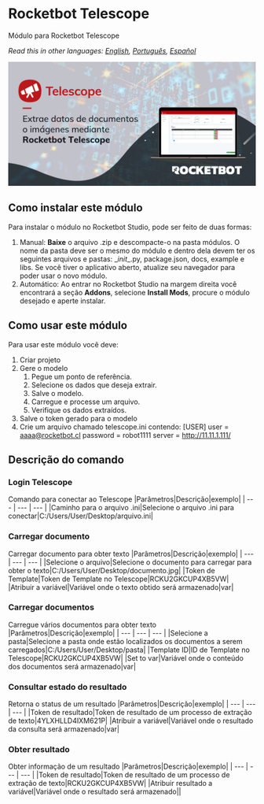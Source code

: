 # Rocketbot Telescope
  
Módulo para Rocketbot Telescope  

*Read this in other languages: [English](Manual_Telescope.md), [Português](Manual_Telescope.pr.md), [Español](Manual_Telescope.es.md)*
  
![banner](imgs/Banner_Telescope.jpg)
## Como instalar este módulo
  
Para instalar o módulo no Rocketbot Studio, pode ser feito de duas formas:
1. Manual: __Baixe__ o arquivo .zip e descompacte-o na pasta módulos. O nome da pasta deve ser o mesmo do módulo e dentro dela devem ter os seguintes arquivos e pastas: \__init__.py, package.json, docs, example e libs. Se você tiver o aplicativo aberto, atualize seu navegador para poder usar o novo módulo.
2. Automático: Ao entrar no Rocketbot Studio na margem direita você encontrará a seção **Addons**, selecione **Install Mods**, procure o módulo desejado e aperte instalar.  



## Como usar este módulo

Para usar este módulo você deve:

1. Criar projeto
2. Gere o modelo
   1. Pegue um ponto de referência.
   2. Selecione os dados que deseja extrair.
   3. Salve o modelo.
   4. Carregue e processe um arquivo.
   5. Verifique os dados extraídos.
3. Salve o token gerado para o modelo
4. Crie um arquivo chamado telescope.ini contendo:
   [USER]
   user = aaaa@rocketbot.cl
   password = robot1111
   server = http://11.11.1.111/


## Descrição do comando

### Login Telescope
  
Comando para conectar ao Telescope
|Parâmetros|Descrição|exemplo|
| --- | --- | --- |
|Caminho para o arquivo .ini|Selecione o arquivo .ini para conectar|C:/Users/User/Desktop/arquivo.ini|

### Carregar documento
  
Carregar documento para obter texto
|Parâmetros|Descrição|exemplo|
| --- | --- | --- |
|Selecione o arquivo|Selecione o documento para carregar para obter o texto|C:/Users/User/Desktop/documento.jpg|
|Token de Template|Token de Template no Telescope|RCKU2GKCUP4XB5VW|
|Atribuir a variável|Variável onde o texto obtido será armazenado|var|

### Carregar documentos
  
Carregue vários documentos para obter texto
|Parâmetros|Descrição|exemplo|
| --- | --- | --- |
|Selecione a pasta|Selecione a pasta onde estão localizados os documentos a serem carregados|C:/Users/User/Desktop/pasta|
|Template ID|ID de Template no Telescope|RCKU2GKCUP4XB5VW|
|Set to var|Variável onde o conteúdo dos documentos será armazenado|var|

### Consultar estado do resultado
  
Retorna o status de um resultado
|Parâmetros|Descrição|exemplo|
| --- | --- | --- |
|Token de resultado|Token de resultado de um processo de extração de texto|4YLXHLLD4IXM621P|
|Atribuir a variável|Variável onde o resultado da consulta será armazenado|var|

### Obter resultado
  
Obter informação de um resultado
|Parâmetros|Descrição|exemplo|
| --- | --- | --- |
|Token de resultado|Token de resultado de um processo de extração de texto|RCKU2GKCUP4XB5VW|
|Atribuir resultado a variável|Variável onde o resultado será armazenado||

